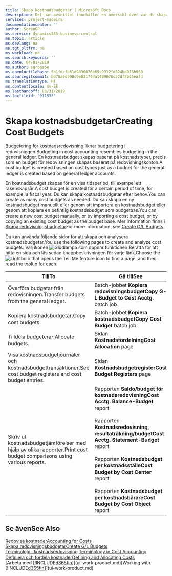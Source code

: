 ```yaml
---
title: Skapa kostnadsbudgetar | Microsoft Docs
description: Det här avsnittet innehåller en översikt över var du skapar och analyserar kostnadsbudgetar.
services: project-madeira
documentationcenter: ''
author: SorenGP
ms.service: dynamics365-business-central
ms.topic: article
ms.devlang: na
ms.tgt_pltfrm: na
ms.workload: na
ms.search.keywords: ''
ms.date: 04/01/2019
ms.author: sgroespe
ms.openlocfilehash: 5b1fdcfb61d9836676a69c9912fd624bd078b950
ms.sourcegitcommit: bd78a5d990c9e83174da1409076c22df8b35eafd
ms.translationtype: HT
ms.contentlocale: sv-SE
ms.lasthandoff: 03/31/2019
ms.locfileid: "911535"
---
```

# <a name="creating-cost-budgets"></a><span data-ttu-id="def3a-103">Skapa kostnadsbudgetar</span><span class="sxs-lookup"><span data-stu-id="def3a-103">Creating Cost Budgets</span></span>
<span data-ttu-id="def3a-104">Budgetering för kostnadsredovisning liknar budgetering i redovisningen.</span><span class="sxs-lookup"><span data-stu-id="def3a-104">Budgeting in cost accounting resembles budgeting in the general ledger.</span></span> <span data-ttu-id="def3a-105">En kostnadsbudget skapas baserat på kostnadstyper, precis som en budget för redovisningen skapas baserat på redovisningskonton.</span><span class="sxs-lookup"><span data-stu-id="def3a-105">A cost budget is created based on cost types just as a budget for the general ledger is created based on general ledger accounts.</span></span>  

<span data-ttu-id="def3a-106">En kostnadsbudget skapas för en viss tidsperiod, till exempel ett räkenskapsår.</span><span class="sxs-lookup"><span data-stu-id="def3a-106">A cost budget is created for a certain period of time, for example, a fiscal year.</span></span> <span data-ttu-id="def3a-107">Du kan skapa kostnadsbudgetar efter behov.</span><span class="sxs-lookup"><span data-stu-id="def3a-107">You can create as many cost budgets as needed.</span></span> <span data-ttu-id="def3a-108">Du kan skapa en ny kostnadsbudget manuellt eller genom att importera en kostnadsbudget eller genom att kopiera en befintlig kostnadsbudget som budgetbas.</span><span class="sxs-lookup"><span data-stu-id="def3a-108">You can create a new cost budget manually, or by importing a cost budget, or by copying an existing cost budget as the budget base.</span></span> <span data-ttu-id="def3a-109">Mer information finns i [Skapa redovisningsbudgetar](finance-how-create-budgets.md)</span><span class="sxs-lookup"><span data-stu-id="def3a-109">For more information, see [Create G/L Budgets](finance-how-create-budgets.md).</span></span>

<span data-ttu-id="def3a-110">Du kan använda följande sidor för att skapa och analysera kostnadsbudgetar.</span><span class="sxs-lookup"><span data-stu-id="def3a-110">You use the following pages to create and analyze cost budgets.</span></span> <span data-ttu-id="def3a-111">Välj ikonen ![Glödlampa som öppnar funktionen Berätta](media/ui-search/search_small.png "Berätta vad du vill göra") för att hitta en sida och läs sedan knappbeskrivningen för varje länk.</span><span class="sxs-lookup"><span data-stu-id="def3a-111">Choose the ![Lightbulb that opens the Tell Me feature](media/ui-search/search_small.png "Tell me what you want to do") icon to find a page, and then read the tooltip for each.</span></span>

|<span data-ttu-id="def3a-112">Till</span><span class="sxs-lookup"><span data-stu-id="def3a-112">To</span></span>|<span data-ttu-id="def3a-113">Gå till</span><span class="sxs-lookup"><span data-stu-id="def3a-113">See</span></span>|  
|--------|---------|  
|<span data-ttu-id="def3a-114">Överföra budgetar från redovisningen.</span><span class="sxs-lookup"><span data-stu-id="def3a-114">Transfer budgets from the general ledger.</span></span>|<span data-ttu-id="def3a-115">Batch-jobbet **Kopiera redovisningsbudget**</span><span class="sxs-lookup"><span data-stu-id="def3a-115">**Copy G-L Budget to Cost Acctg.** batch job</span></span>|  
|<span data-ttu-id="def3a-116">Kopiera kostnadsbudgetar.</span><span class="sxs-lookup"><span data-stu-id="def3a-116">Copy cost budgets.</span></span>|<span data-ttu-id="def3a-117">Batch-jobbet **Kopiera kostnadsbudget**</span><span class="sxs-lookup"><span data-stu-id="def3a-117">**Copy Cost Budget** batch job</span></span>|  
|<span data-ttu-id="def3a-118">Tilldela budgeterar.</span><span class="sxs-lookup"><span data-stu-id="def3a-118">Allocate budgets.</span></span>|<span data-ttu-id="def3a-119">Sidan **Kostnadsfördelning**</span><span class="sxs-lookup"><span data-stu-id="def3a-119">**Cost Allocation** page</span></span>|  
|<span data-ttu-id="def3a-120">Visa kostnadsbudgetjournaler och kostnadsbudgettransaktioner.</span><span class="sxs-lookup"><span data-stu-id="def3a-120">See cost budget registers and cost budget entries.</span></span>|<span data-ttu-id="def3a-121">Sidan **Kostnadsbudgetregister**</span><span class="sxs-lookup"><span data-stu-id="def3a-121">**Cost Budget Registers** page</span></span>|  
|<span data-ttu-id="def3a-122">Skriv ut kostnadsbudgetjämförelser med hjälp av olika rapporter.</span><span class="sxs-lookup"><span data-stu-id="def3a-122">Print cost budget comparisons using various reports.</span></span>|<span data-ttu-id="def3a-123">Rapporten **Saldo/budget för kostnadsredovisning**</span><span class="sxs-lookup"><span data-stu-id="def3a-123">**Cost Acctg. Balance-Budget** report</span></span><br /><br /> <span data-ttu-id="def3a-124">Rapporten **Kostnadsredovisning, resultaträkning/budget**</span><span class="sxs-lookup"><span data-stu-id="def3a-124">**Cost Acctg. Statement-Budget** report</span></span><br /><br /> <span data-ttu-id="def3a-125">Rapporten **Kostnadsbudget per kostnadsställe**</span><span class="sxs-lookup"><span data-stu-id="def3a-125">**Cost Budget by Cost Center** report</span></span><br /><br /> <span data-ttu-id="def3a-126">Rapporten **Kostnadsbudget per kostnadsbärare**</span><span class="sxs-lookup"><span data-stu-id="def3a-126">**Cost Budget by Cost Object** report</span></span>|  

## <a name="see-also"></a><span data-ttu-id="def3a-127">Se även</span><span class="sxs-lookup"><span data-stu-id="def3a-127">See Also</span></span>  
[<span data-ttu-id="def3a-128">Redovisa kostnader</span><span class="sxs-lookup"><span data-stu-id="def3a-128">Accounting for Costs</span></span>](finance-manage-cost-accounting.md)  
[<span data-ttu-id="def3a-129">Skapa redovisningsbudgetar</span><span class="sxs-lookup"><span data-stu-id="def3a-129">Create G/L Budgets</span></span>](finance-how-create-budgets.md)  
<span data-ttu-id="def3a-130">[Terminologi i kostnadsredovisning](finance-terminology-in-cost-accounting.md) </span><span class="sxs-lookup"><span data-stu-id="def3a-130">[Terminology in Cost Accounting](finance-terminology-in-cost-accounting.md) </span></span>  
[<span data-ttu-id="def3a-131">Definiera och fördela kostnader</span><span class="sxs-lookup"><span data-stu-id="def3a-131">Defining and Allocating Costs</span></span>](finance-define-and-allocate-costs.md)  
<span data-ttu-id="def3a-132">[Arbeta med [!INCLUDE[d365fin](includes/d365fin_md.md)]](ui-work-product.md)</span><span class="sxs-lookup"><span data-stu-id="def3a-132">[Working with [!INCLUDE[d365fin](includes/d365fin_md.md)]](ui-work-product.md)</span></span>
